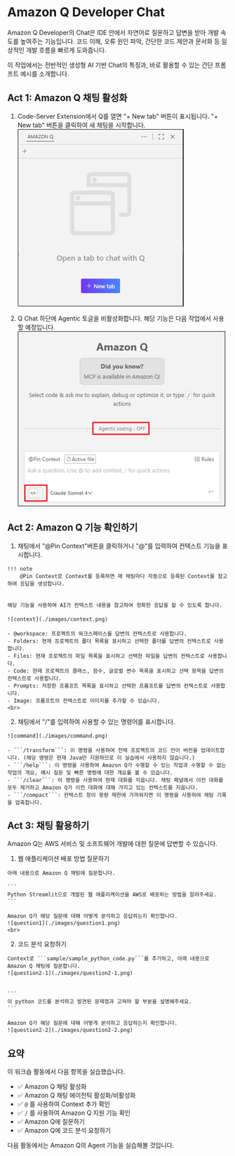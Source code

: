 # Amazon Q Developer Chat

Amazon Q Developer의 Chat은 IDE 안에서 자연어로 질문하고 답변을 받아 개발 속도를 높여주는 기능입니다. 코드 이해, 오류 원인 파악, 간단한 코드 제안과 문서화 등 일상적인 개발 흐름을 빠르게 도와줍니다.

이 작업에서는 전반적인 생성형 AI 기반 Chat의 특징과, 바로 활용할 수 있는 간단 프롬프트 예시를 소개합니다.

## Act 1: Amazon Q 채팅 활성화
  1. Code-Server Extension에서 Q를 열면 "+ New tab" 버튼이 표시됩니다. "+ New tab" 버튼을 클릭하여 새 채팅을 시작합니다.
    ![q-intro](./images/q_intro.png)

  2. Q Chat 하단에 Agentic 토글을 비활성화합니다. 해당 기능은 다음 작업에서 사용할 예정입니다.
    ![agentic_off](./images/agentic_off.png)


## Act 2: Amazon Q 기능 확인하기
  1. 채팅에서 "@Pin Context"버튼을 클릭하거나 "@"를 입력하여 컨텍스트 기능을 표시합니다.

    !!! note
        @Pin Context로 Context를 등록하면 매 채팅마다 자동으로 등록된 Context를 참고하여 응답을 생성합니다.
        
    
    해당 기능을 사용하여 AI가 컨텍스트 내용을 참고하여 정확한 응답을 할 수 있도록 합니다.

    ![context](./images/context.png)

    - @workspace: 프로젝트의 워크스페이스를 답변의 컨텍스트로 사용합니다.
    - Folders: 현재 프로젝트의 폴더 목록을 표시하고 선택한 폴더를 답변의 컨텍스트로 사용합니다.
    - Files: 현재 프로젝트의 파일 목록을 표시하고 선택한 파일을 답변의 컨텍스트로 사용합니다.
    - Code: 현재 프로젝트의 클래스, 함수, 글로벌 변수 목록을 표시하고 선택 항목을 답변의 컨텍스트로 사용합니다.
    - Prompts: 저장한 프롬프트 목록을 표시하고 선택한 프롬프트를 답변의 컨텍스트로 사용합니다.
    - Image: 프롬프트의 컨텍스트로 이미지를 추가할 수 있습니다.
    <br>
  
  2. 채팅에서 "/"를 입력하여 사용할 수 있는 명령어를 표시합니다.
    
    ![command](./images/command.png)

    - ```/transform```: 이 명령을 사용하여 전체 프로젝트의 코드 언어 버전을 업데이트합니다. (해당 명령은 현재 Java만 지원하므로 이 실습에서 사용하지 않습니다.)
    - ```/help```: 이 명령을 사용하여 Amazon Q가 수행할 수 있는 작업과 수행할 수 없는 작업의 개요, 예시 질문 및 빠른 명령에 대한 개요를 볼 수 있습니다.
    - ```/clear```: 이 명령을 사용하여 현재 대화를 지웁니다. 채팅 패널에서 이전 대화를 모두 제거하고 Amazon Q가 이전 대화에 대해 가지고 있는 컨텍스트를 지웁니다.
    - ```/compact```: 컨텍스트 창이 용량 제한에 가까워지면 이 명령을 사용하여 채팅 기록을 압축합니다.

## Act 3: 채팅 활용하기
  Amazon Q는 AWS 서비스 및 소프트웨어 개발에 대한 질문에 답변할 수 있습니다.

  1. 웹 애플리케이션 배포 방법 질문하기

    아래 내용으로 Amazon Q 채팅에 질문합니다.

    ```
    Python Streamlit으로 개발된 웹 애플리케이션을 AWS로 배포하는 방법을 알려주세요.
    ```
    
    Amazon Q가 해당 질문에 대해 어떻게 분석하고 응답하는지 확인합니다.
    ![question1](./images/question1.png)
    <br>
  
  2. 코드 분석 요청하기
    
    Context로 ```sample/sample_python_code.py```를 추가하고, 아래 내용으로 Amazon Q 채팅에 질문합니다.
    ![question2-1](./images/question2-1.png)


    ```
    이 python 코드를 분석하고 발견된 문제점과 고쳐야 할 부분을 설명해주세요.
    ```

    Amazon Q가 해당 질문에 대해 어떻게 분석하고 응답하는지 확인합니다.
    ![question2-2](./images/question2-2.png)

## 요약

  이 워크숍 활동에서 다음 항목을 실습했습니다.

  - ✅ Amazon Q 채팅 활성화
  - ✅ Amazon Q 채팅 에이전틱 활성화/비활성화
  - ✅ `@` 를 사용하여 Context 추가 확인
  - ✅ `/` 를 사용하여 Amazon Q 지원 기능 확인
  - ✅ Amazon Q에 질문하기
  - ✅ Amazon Q에 코드 분석 요청하기

  다음 활동에서는 Amazon Q의 Agent 기능을 실습해볼 것입니다.